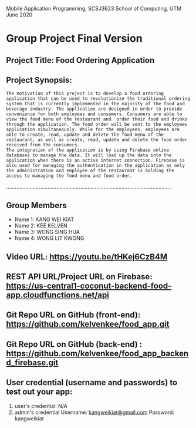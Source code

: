 Mobile Application Programming, SCSJ3623
School of Computing, UTM
June 2020

# Group Project Final Version

## Project Title: Food Ordering Application

## Project Synopsis:
    The motivation of this project is to develop a food ordering application that can be used to revolutionize the traditional ordering system that is currently implemented in the majority of the food and beverage industry. The application are designed in order to provide convenience for both employees and consumers. Consumers are able to view the food menu of the restaurant and  order their food and drinks through the application. The food order will be sent to the employees application simultaneously. While for the employees, employees are able to create, read, update and delete the food menu of the restaurant, as well as create, read, update and delete the food order received from the consumers. 
    The integration of the application is by using Firebase online databases to manage the data. It will load up the data into the application when there is an active internet connection. Firebase is also used for managing the authentication in the application as only the administration and employee of the restaurant is holding the access to managing the food menu and food order.

................................................................................................................

## Group Members
- Name 1: KANG WEI KIAT
- Name 2: KEE KELVEN
- Name 3: WONG SING HUA
- Name 4: WONG LIT KWONG

## Video URL: https://youtu.be/tHKej6CzB4M

## REST API URL/Project URL on Firebase: https://us-central1-coconut-backend-food-app.cloudfunctions.net/api 

## Git Repo URL on GitHub (front-end): https://github.com/kelvenkee/food_app.git

## Git Repo URL on GitHub (back-end) : https://github.com/kelvenkee/food_app_backend_firebase.git

## User credential (username and passwords) to test out your app:
1. user's credential: N/A
2. admin's credential 
Username: kangweikiat@gmail.com
Password: kangweikiat


